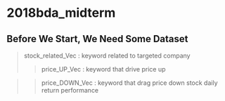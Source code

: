 # 2018bda_midterm

## Before We Start, We Need Some Dataset
> stock_related_Vec : keyword related to targeted company
>> price_UP_Vec : keyword that drive price up

>> price_DOWN_Vec :  keyword that drag price down
> stock daily return performance
